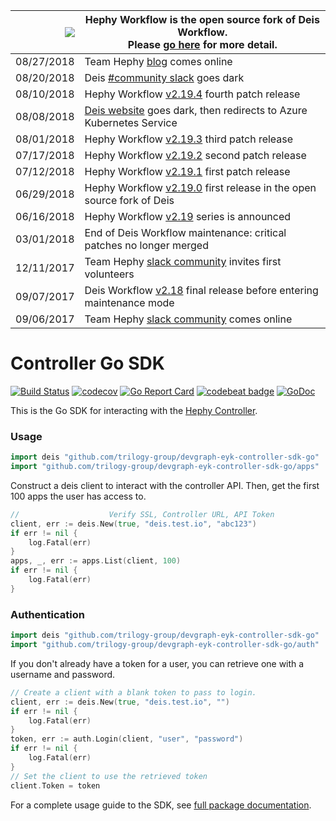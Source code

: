 
|![](https://upload.wikimedia.org/wikipedia/commons/thumb/4/4c/Anchor_pictogram_yellow.svg/156px-Anchor_pictogram_yellow.svg.png) | Hephy Workflow is the open source fork of Deis Workflow.<br />Please [go here](https://www.teamhephy.com/) for more detail. |
|---:|---|
| 08/27/2018 | Team Hephy [blog][] comes online |
| 08/20/2018 | Deis [#community slack][] goes dark |
| 08/10/2018 | Hephy Workflow [v2.19.4][] fourth patch release |
| 08/08/2018 | [Deis website][] goes dark, then redirects to Azure Kubernetes Service |
| 08/01/2018 | Hephy Workflow [v2.19.3][] third patch release |
| 07/17/2018 | Hephy Workflow [v2.19.2][] second patch release |
| 07/12/2018 | Hephy Workflow [v2.19.1][] first patch release |
| 06/29/2018 | Hephy Workflow [v2.19.0][] first release in the open source fork of Deis |
| 06/16/2018 | Hephy Workflow [v2.19][] series is announced |
| 03/01/2018 | End of Deis Workflow maintenance: critical patches no longer merged |
| 12/11/2017 | Team Hephy [slack community][] invites first volunteers |
| 09/07/2017 | Deis Workflow [v2.18][] final release before entering maintenance mode |
| 09/06/2017 | Team Hephy [slack community][] comes online |

# Controller Go SDK
[![Build Status](https://ci.deis.io/buildStatus/icon?job=Deis/controller-sdk-go/master)](https://ci.deis.io/job/Deis/job/controller-sdk-go/job/master/)
[![codecov](https://codecov.io/gh/deis/controller-sdk-go/branch/master/graph/badge.svg)](https://codecov.io/gh/deis/controller-sdk-go)
[![Go Report Card](https://goreportcard.com/badge/github.com/trilogy-group/devgraph-eyk-controller-sdk-go)](https://goreportcard.com/report/github.com/trilogy-group/devgraph-eyk-controller-sdk-go)
[![codebeat badge](https://codebeat.co/badges/2fdee091-714d-4860-ab19-dba7587a3158)](https://codebeat.co/projects/github-com-deis-controller-sdk-go)
[![GoDoc](https://godoc.org/github.com/trilogy-group/devgraph-eyk-controller-sdk-go?status.svg)](https://godoc.org/github.com/trilogy-group/devgraph-eyk-controller-sdk-go)

This is the Go SDK for interacting with the [Hephy Controller](https://github.com/teamhephy/controller).

### Usage

```go
import deis "github.com/trilogy-group/devgraph-eyk-controller-sdk-go"
import "github.com/trilogy-group/devgraph-eyk-controller-sdk-go/apps"
```

Construct a deis client to interact with the controller API. Then, get the first 100 apps the user has access to.

```go
//                    Verify SSL, Controller URL, API Token
client, err := deis.New(true, "deis.test.io", "abc123")
if err != nil {
    log.Fatal(err)
}
apps, _, err := apps.List(client, 100)
if err != nil {
    log.Fatal(err)
}
```

### Authentication

```go
import deis "github.com/trilogy-group/devgraph-eyk-controller-sdk-go"
import "github.com/trilogy-group/devgraph-eyk-controller-sdk-go/auth"
```

If you don't already have a token for a user, you can retrieve one with a username and password.

```go
// Create a client with a blank token to pass to login.
client, err := deis.New(true, "deis.test.io", "")
if err != nil {
    log.Fatal(err)
}
token, err := auth.Login(client, "user", "password")
if err != nil {
    log.Fatal(err)
}
// Set the client to use the retrieved token
client.Token = token
```

For a complete usage guide to the SDK, see [full package documentation](https://godoc.org/github.com/trilogy-group/devgraph-eyk-controller-sdk-go).

[v2.18]: https://github.com/teamhephy/workflow/releases/tag/v2.18.0
[k8s-home]: http://kubernetes.io
[install-k8s]: http://kubernetes.io/gettingstarted/
[mkdocs]: http://www.mkdocs.org/
[issues]: https://github.com/teamhephy/workflow/issues
[prs]: https://github.com/teamhephy/workflow/pulls
[Deis website]: http://deis.com/
[blog]: https://blog.teamhephy.info/blog/
[#community slack]: https://slack.deis.io/
[slack community]: https://slack.teamhephy.com/
[v2.18]: https://github.com/teamhephy/workflow/releases/tag/v2.18.0
[v2.19]: https://web.teamhephy.com
[v2.19.0]: https://gist.github.com/Cryptophobia/24c204583b18b9fc74c629fb2b62dfa3/revisions
[v2.19.1]: https://github.com/teamhephy/workflow/releases/tag/v2.19.1
[v2.19.2]: https://github.com/teamhephy/workflow/releases/tag/v2.19.2
[v2.19.3]: https://github.com/teamhephy/workflow/releases/tag/v2.19.3
[v2.19.4]: https://github.com/teamhephy/workflow/releases/tag/v2.19.4
